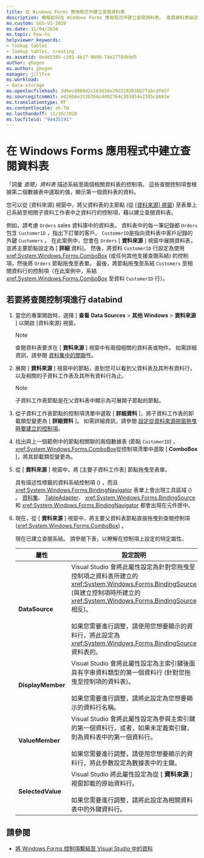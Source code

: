 ```yaml
---
title: 在 Windows Forms 應用程式中建立查閱資料表
description: 瞭解如何在 Windows Forms 應用程式中建立查閱資料表。 查閱資料表描述系結至兩個相關資料表的控制項。
ms.custom: SEO-VS-2020
ms.date: 11/04/2016
ms.topic: how-to
helpviewer_keywords:
- lookup tables
- lookup tables, creating
ms.assetid: 0edd5385-c381-4b17-9096-74e2778db9d5
author: ghogen
ms.author: ghogen
manager: jillfra
ms.workload:
- data-storage
ms.openlocfilehash: 3d6ec8860d2c163d16e29d229203bb77abcdf65f
ms.sourcegitcommit: ed26b6e313b766c4d92764c303954e2385c6693e
ms.translationtype: MT
ms.contentlocale: zh-TW
ms.lasthandoff: 11/10/2020
ms.locfileid: "94435191"
---
```

# <a name="create-lookup-tables-in-windows-forms-applications"></a>在 Windows Forms 應用程式中建立查閱資料表

「詞彙 *查閱」資料表* 描述系結至兩個相關資料表的控制項。 這些查閱控制項會根據第二個數據表中選取的值，顯示第一個資料表的資料。

您可以從 [資料來源] 視窗中，將父資料表的主節點 (從 [ [資料來源] 視窗](add-new-data-sources.md#data-sources-window)) 至表單上已系結至相關子資料工作表中之資料行的控制項，藉以建立查閱資料表。

例如，請考慮 `Orders` sales 資料庫中的資料表。 資料表中的每一筆記錄都 `Orders` 包含 `CustomerID` ，指出下訂單的客戶。 `CustomerID`是指向資料表中客戶記錄的外鍵 `Customers` 。 在此案例中，您會在 `Orders` [ **資料來源** ] 視窗中展開資料表，並將主要節點設定為 [ **詳細** 資料]。 然後，將資料 `CustomerID` 行設定為使用 <xref:System.Windows.Forms.ComboBox> (或任何其他支援查閱系結) 的控制項，然後將 `Orders` 節點拖曳至表單。 最後，將節點拖曳至系結 `Customers` 至相關資料行的控制項（在此案例中，系結 <xref:System.Windows.Forms.ComboBox> 至資料 `CustomerID` 行）。

## <a name="to-databind-a-lookup-control"></a>若要將查閱控制項進行 databind

1. 當您的專案開啟時，選擇 [ **查看** **Data Sources**  >  **其他 Windows**  >  **資料來源** ] 以開啟 [資料來源] 視窗。

    > [!NOTE]
    > 查閱資料表要求在 [ **資料來源** ] 視窗中有兩個相關的資料表或物件。 如需詳細資訊，請參閱 [資料集中的關聯](relationships-in-datasets.md)性。

2. 展開 [ **資料來源** ] 視窗中的節點，直到您可以看到父資料表及其所有資料行，以及相關的子資料工作表及其所有資料行為止。

    > [!NOTE]
    > 子資料工作表節點是在父資料表中顯示為可展開子節點的節點。

3. 從子資料工作表節點的控制項清單中選取 [ **詳細資料** ]，將子資料工作表的卸載類型變更為 [ **詳細資料** ]。 如需詳細資訊，請參閱 [設定從資料來源視窗拖曳時要建立的控制項](../data-tools/set-the-control-to-be-created-when-dragging-from-the-data-sources-window.md)。

4. 找出與上一個範例中的節點相關聯的兩個數據表 (節點 `CustomerID`) 。 <xref:System.Windows.Forms.ComboBox>從控制項清單中選取 [ **ComboBox** ]，將其卸載類型變更為。

5. 從 [ **資料來源** ] 視窗中，將 [主要子資料工作表] 節點拖曳至表單。

     具有描述性標籤的資料系結控制項 () ，而且 <xref:System.Windows.Forms.BindingNavigator> 表單上會出現工具區域 () 。 [資料集](../data-tools/dataset-tools-in-visual-studio.md)、 [TableAdapter](../data-tools/create-and-configure-tableadapters.md)、 <xref:System.Windows.Forms.BindingSource> 和 <xref:System.Windows.Forms.BindingNavigator> 都會出現在元件匣中。

6. 現在，從 [ **資料來源** ] 視窗中，將主要父資料表節點直接拖曳到查閱控制項 (<xref:System.Windows.Forms.ComboBox>) 。

     現在已建立查閱系結。 請參閱下表，以瞭解在控制項上設定的特定屬性。

    |屬性|設定說明|
    |--------------| - |
    |**DataSource**|Visual Studio 會將此屬性設定為針對您拖曳至控制項之資料表所建立的 <xref:System.Windows.Forms.BindingSource> (與建立控制項時所建立的 <xref:System.Windows.Forms.BindingSource> 相反)。<br /><br /> 如果您需要進行調整，請使用您想要顯示的資料行，將此設定為 <xref:System.Windows.Forms.BindingSource> 資料表的。|
    |**DisplayMember**|Visual Studio 會將此屬性設定為主索引鍵後面具有字串資料類型的第一個資料行 (針對您拖曳至控制項的資料表)。<br /><br /> 如果您需要進行調整，請將此設定為您想要顯示的資料行名稱。|
    |**ValueMember**|Visual Studio 會將此屬性設定為參與主索引鍵的第一個資料行，或者，如果未定義索引鍵，則為資料表中的第一個資料行。<br /><br /> 如果您需要進行調整，請使用您想要顯示的資料行，將此參數設定為數據表中的主鍵。|
    |**SelectedValue**|Visual Studio 將此屬性設定為從 [ **資料來源** ] 視窗卸載的原始資料行。<br /><br /> 如果您需要進行調整，請將此設定為相關資料表中的外鍵資料行。|

## <a name="see-also"></a>請參閱

- [將 Windows Forms 控制項繫結至 Visual Studio 中的資料](../data-tools/bind-windows-forms-controls-to-data-in-visual-studio.md)
